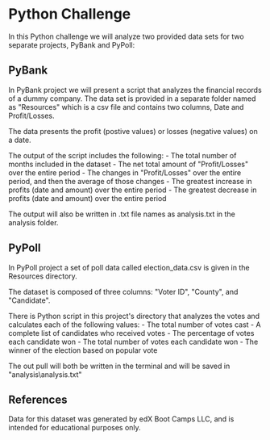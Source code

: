 # Python Challenge

In this Python challenge we will analyze two provided data sets for two separate projects, PyBank and PyPoll:

## PyBank
In PyBank project we will present a script that analyzes the financial records of a dummy company. 
The data set is provided in a separate folder named as "Resources" which is a csv file and contains two columns, Date and Profit/Losses.

The data presents the profit (postive values) or losses (negative values) on a date.

The output of the script includes the following:
    - The total number of months included in the dataset
    - The net total amount of "Profit/Losses" over the entire period
    - The changes in "Profit/Losses" over the entire period, and then the average of those changes
    - The greatest increase in profits (date and amount) over the entire period
    - The greatest decrease in profits (date and amount) over the entire period

The output will also be written in .txt file names as analysis.txt in the analysis folder.

## PyPoll
In PyPoll project a set of poll data called election_data.csv is given in the Resources directory. 

The dataset is composed of three columns: "Voter ID", "County", and "Candidate". 

There is Python script in this project's directory that analyzes the votes and calculates each of the following values:
    - The total number of votes cast
    - A complete list of candidates who received votes
    - The percentage of votes each candidate won
    - The total number of votes each candidate won
    - The winner of the election based on popular vote
    
The out pull will both be written in the terminal and will be saved in "analysis\analysis.txt"


## References
Data for this dataset was generated by edX Boot Camps LLC, and is intended for educational purposes only.